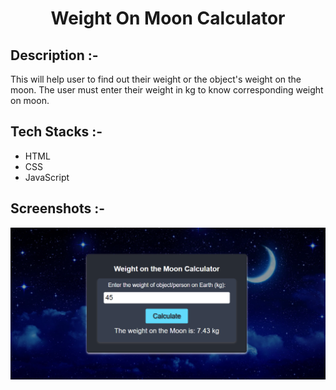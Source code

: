 # <p align="center">Weight On Moon Calculator</p>

## Description :-

This will help user to find out their weight or the object's weight on the moon. The user must enter their weight in kg to know corresponding weight on moon.

## Tech Stacks :-

- HTML
- CSS
- JavaScript

## Screenshots :-

![Screenshot](image.png)